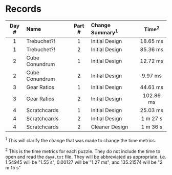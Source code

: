 # Records

| Day # | Name           | Part # | Change Summary<sup>1</sup> | Time<sup>2</sup> |
| :---: | :------------- | :----: | :------------------------- | :--------------: |
| 1     | Trebuchet?!    | 1      | Initial Design             | 18.65 ms         |
| 1     | Trebuchet?!    | 2      | Initial Design             | 85.36 ms         |
| 2     | Cube Conundrum | 1      | Initial Design             | 12.72 ms         |
| 2     | Cube Conundrum | 2      | Initial Design             | 9.97 ms          |
| 3     | Gear Ratios    | 1      | Initial Design             | 44.61 ms         |
| 3     | Gear Ratios    | 2      | Initial Design             | 102.86 ms        |
| 4     | Scratchcards   | 1      | Initial Design             | 25.03 ms         |
| 4     | Scratchcards   | 2      | Initial Design             | 1 m 27 s         |
| 4     | Scratchcards   | 2      | Cleaner Design             | 1 m 36 s         |

<sup>1</sup> This will clarify the change that was made to change the time metrics.

<sup>2</sup> This is the time metrics for each puzzle. They do not include the time to open and read the `day#.txt` file. They will be abbreviated as appropriate. i.e. 1.54945 will be "1.55 s", 0.00127 will be "1.27 ms", and 135.21574 will be "2 m 15 s"